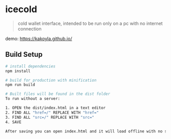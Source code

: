 # icecold

> cold wallet interface, intended to be run only on a pc with no internet connection

demo: https://kakoyla.github.io/

## Build Setup

``` bash
# install dependencies
npm install

# build for production with minification
npm run build

# Built files will be found in the dist folder
To run without a server:

1. OPEN the dist/index.html in a text editor
2. FIND ALL "href=/" REPLACE WITH "href="
3. FIND ALL "src=/" REPLACE WITH "src="
4. SAVE 

After saving you can open index.html and it will load offline with no server running.

